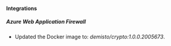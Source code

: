 
#### Integrations

##### Azure Web Application Firewall

- Updated the Docker image to: *demisto/crypto:1.0.0.2005673*.

